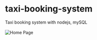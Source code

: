 # taxi-booking-system
Taxi booking system with nodejs, mySQL 
<br>
<br>
![Home Page](https://raw.githubusercontent.com/Virendra-khorwal/taxi-booking-system/master/1.png)
